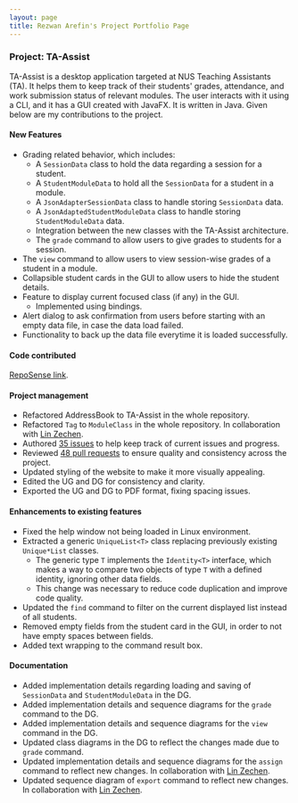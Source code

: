 ```yaml
---
layout: page
title: Rezwan Arefin's Project Portfolio Page
---
```


### Project: TA-Assist
TA-Assist is a desktop application targeted at NUS Teaching Assistants (TA). It helps them to keep track of their students' grades, attendance, and work submission status of relevant modules.
The user interacts with it using a CLI, and it has a GUI created with JavaFX. It is written in Java.
Given below are my contributions to the project.

#### New Features
* Grading related behavior, which includes:
    * A `SessionData` class to hold the data regarding a session for a student.
    * A `StudentModuleData` to hold all the `SessionData` for a student in a module.
    * A `JsonAdapterSessionData` class to handle storing `SessionData` data.
    * A `JsonAdaptedStudentModuleData` class to handle storing `StudentModuleData` data.
    * Integration between the new classes with the TA-Assist architecture.
    * The `grade` command to allow users to give grades to students for a session.
* The `view` command to allow users to view session-wise grades of a student in a module.
* Collapsible student cards in the GUI to allow users to hide the student details.
* Feature to display current focused class (if any) in the GUI.
  * Implemented using bindings.
* Alert dialog to ask confirmation from users before starting with an empty data file, in case the data load failed.
* Functionality to back up the data file everytime it is loaded successfully.

#### Code contributed
[RepoSense link](https://nus-cs2103-ay2223s1.github.io/tp-dashboard/?search=RezwanArefin01&breakdown=true).

#### Project management
* Refactored AddressBook to TA-Assist in the whole repository.
* Refactored `Tag` to `ModuleClass` in the whole repository. In collaboration with [Lin Zechen](bubbl3t.md).
* Authored [35 issues](https://github.com/AY2223S1-CS2103T-T12-1/tp/issues?q=is%3Aissue+author%3ARezwanArefin01) to help keep track of current issues and progress.
* Reviewed [48 pull requests](https://github.com/AY2223S1-CS2103T-T12-1/tp/pulls?q=is%3Apr+author%3ARezwanArefin01) to ensure quality and consistency across the project.
* Updated styling of the website to make it more visually appealing.
* Edited the UG and DG for consistency and clarity.
* Exported the UG and DG to PDF format, fixing spacing issues.

#### Enhancements to existing features
* Fixed the help window not being loaded in Linux environment.
* Extracted a generic `UniqueList<T>` class replacing previously existing `Unique*List` classes.
    * The generic type `T` implements the `Identity<T>` interface, which makes a way to compare two objects of type `T` with a defined identity, ignoring other data fields.
    * This change was necessary to reduce code duplication and improve code quality.
* Updated the `find` command to filter on the current displayed list instead of all students.
* Removed empty fields from the student card in the GUI, in order to not have empty spaces between fields.
* Added text wrapping to the command result box.

#### Documentation
* Added implementation details regarding loading and saving of `SessionData` and `StudentModuleData` in the DG.
* Added implementation details and sequence diagrams for the `grade` command to the DG.
* Added implementation details and sequence diagrams for the `view` command in the DG.
* Updated class diagrams in the DG to reflect the changes made due to `grade` command.
* Updated implementation details and sequence diagrams for the `assign` command to reflect new changes. In collaboration with [Lin Zechen](bubbl3t.md).
* Updated sequence diagram of `export` command to reflect new changes. In collaboration with [Lin Zechen](bubbl3t.md).


